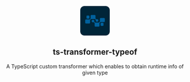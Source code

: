 <div align="center">

<img src=".github/assets/logo.svg" width="80"/>

## ts-transformer-typeof

A TypeScript custom transformer which enables to obtain runtime info of given type

</div>
